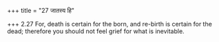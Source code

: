 +++
title = "27 जातस्य हि"

+++
2.27 For, death is certain for the born, and re-birth is certain for the
dead; therefore you should not feel grief for what is inevitable.
